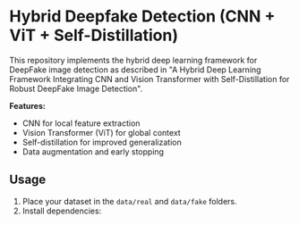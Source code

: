 # Hybrid Deepfake Detection (CNN + ViT + Self-Distillation)

This repository implements the hybrid deep learning framework for DeepFake image detection as described in "A Hybrid Deep Learning Framework Integrating CNN and Vision Transformer with Self-Distillation for Robust DeepFake Image Detection".

**Features:**
- CNN for local feature extraction
- Vision Transformer (ViT) for global context
- Self-distillation for improved generalization
- Data augmentation and early stopping

## Usage

1. Place your dataset in the `data/real` and `data/fake` folders.
2. Install dependencies:
